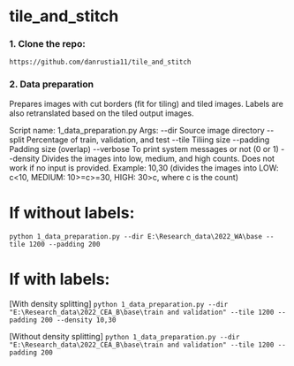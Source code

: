 # tile_and_stitch

### 1. Clone the repo:

```
https://github.com/danrustia11/tile_and_stitch
```

### 2. Data preparation

Prepares images with cut borders (fit for tiling) and tiled images. Labels are also retranslated based on the tiled output images.

Script name: 1_data_preparation.py
Args:
--dir <string>
Source image directory
--split <list>
Percentage of train, validation, and test
--tile <int>
Tiliing size
--padding <int>
Padding size (overlap)
--verbose <int>
To print system messages or not (0 or 1)
--density <string>
Divides the images into low, medium, and high counts. Does not work if no input is provided.
Example: 10,30 (divides the images into LOW: c<10, MEDIUM: 10>=c>=30, HIGH: 30>c, where c is the count)

# If without labels:

`python 1_data_preparation.py --dir E:\Research_data\2022_WA\base --tile 1200 --padding 200`

# If with labels:

[With density splitting]
`python 1_data_preparation.py --dir "E:\Research_data\2022_CEA_B\base\train and validation" --tile 1200 --padding 200 --density 10,30`

[Without density splitting]
`python 1_data_preparation.py --dir "E:\Research_data\2022_CEA_B\base\train and validation" --tile 1200 --padding 200`

